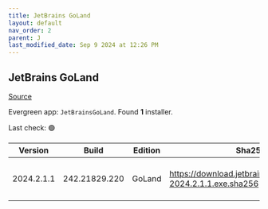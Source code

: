 ```yaml
---
title: JetBrains GoLand
layout: default
nav_order: 2
parent: J
last_modified_date: Sep 9 2024 at 12:26 PM
---
```


## JetBrains GoLand

[Source](https://www.jetbrains.com/dataspell)

Evergreen app: `JetBrainsGoLand`. Found **1** installer.

Last check: 🟢

| Version    | Build         | Edition | Sha256                                                         | Date     | Size      | Type | URI                                                                                                                |
| ---------- | ------------- | ------- | -------------------------------------------------------------- | -------- | --------- | ---- | ------------------------------------------------------------------------------------------------------------------ |
| 2024.2.1.1 | 242.21829.220 | GoLand  | https://download.jetbrains.com/go/goland-2024.2.1.1.exe.sha256 | 9/9/2024 | 748929064 | exe  | [https://download.jetbrains.com/go/goland-2024.2.1.1.exe](https://download.jetbrains.com/go/goland-2024.2.1.1.exe) |
